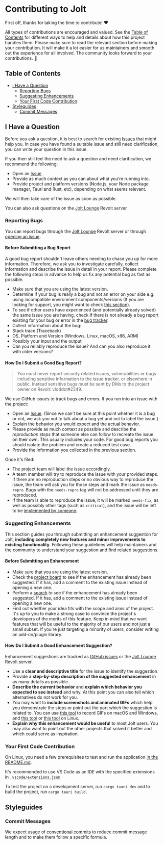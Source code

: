 <!-- omit in toc -->

# Contributing to Jolt

First off, thanks for taking the time to contribute! ❤️

All types of contributions are encouraged and valued. See the [Table of Contents](#table-of-contents) for different ways to help and details about how this project handles them. Please make sure to read the relevant section before making your contribution. It will make it a lot easier for us maintainers and smooth out the experience for all involved. The community looks forward to your contributions. 🎉

<!-- omit in toc -->

## Table of Contents

- [I Have a Question](#i-have-a-question)
  - [Reporting Bugs](#reporting-bugs)
  - [Suggesting Enhancements](#suggesting-enhancements)
  - [Your First Code Contribution](#your-first-code-contribution)
- [Styleguides](#styleguides)
  - [Commit Messages](#commit-messages)

## I Have a Question

Before you ask a question, it is best to search for existing [Issues](https://www.github.com/vloddot/jolt/issues) that might help you. In case you have found a suitable issue and still need clarification, you can write your question in this issue.

If you then still feel the need to ask a question and need clarification, we recommend the following:

- Open an [Issue](https://www.github.com/vloddot/jolt/issues/new).
- Provide as much context as you can about what you're running into.
- Provide project and platform versions (Node.js, your Node package manager, Tauri and Rust, etc), depending on what seems relevant.

We will then take care of the issue as soon as possible.

You can also ask questions on the [Jolt Lounge](https://rvlt.gg/fHNkmtwZ) Revolt server

### Reporting Bugs

You can report bugs through the [Jolt Lounge](https://rvlt.gg/fHNkmtwZ) Revolt server or through [opening an issue](https://www.github.com/vloddot/jolt/issues/new).

<!-- omit in toc -->

#### Before Submitting a Bug Report

A good bug report shouldn't leave others needing to chase you up for more information. Therefore, we ask you to investigate carefully, collect information and describe the issue in detail in your report. Please complete the following steps in advance to help us fix any potential bug as fast as possible.

- Make sure that you are using the latest version.
- Determine if your bug is really a bug and not an error on your side e.g. using incompatible environment components/versions (If you are looking for support, you might want to check [this section](#i-have-a-question)).
- To see if other users have experienced (and potentially already solved) the same issue you are having, check if there is not already a bug report existing for your bug or error in the [bug tracker](https://www.github.com/vloddot/jolt/issues?q=label%3Abug).
- Collect information about the bug:
- Stack trace (Traceback)
- OS, Platform and Version (Windows, Linux, macOS, x86, ARM)
- Possibly your input and the output
- Can you reliably reproduce the issue? And can you also reproduce it with older versions?

<!-- omit in toc -->

#### How Do I Submit a Good Bug Report?

> You must never report security related issues, vulnerabilities or bugs including sensitive information to the issue tracker, or elsewhere in public. Instead sensitive bugs must be sent by DMs to the project owner on Revolt: vloddot#2349.

We use GitHub issues to track bugs and errors. If you run into an issue with the project:

- Open an [Issue](https://www.github.com/vloddot/jolt/issues/new). (Since we can't be sure at this point whether it is a bug or not, we ask you not to talk about a bug yet and not to label the issue.)
- Explain the behavior you would expect and the actual behavior.
- Please provide as much context as possible and describe the _reproduction steps_ that someone else can follow to recreate the issue on their own. This usually includes your code. For good bug reports you should isolate the problem and create a reduced test case.
- Provide the information you collected in the previous section.

Once it's filed:

- The project team will label the issue accordingly.
- A team member will try to reproduce the issue with your provided steps. If there are no reproduction steps or no obvious way to reproduce the issue, the team will ask you for those steps and mark the issue as `needs-repro`. Bugs with the `needs-repro` tag will not be addressed until they are reproduced.
- If the team is able to reproduce the issue, it will be marked `needs-fix`, as well as possibly other tags (such as `critical`), and the issue will be left to be [implemented by someone](#your-first-code-contribution).

### Suggesting Enhancements

This section guides you through submitting an enhancement suggestion for Jolt, **including completely new features and minor improvements to existing functionality**. Following these guidelines will help maintainers and the community to understand your suggestion and find related suggestions.

<!-- omit in toc -->

#### Before Submitting an Enhancement

- Make sure that you are using the latest version.
- Check the [project board](https://github.com/users/vloddot/projects/3) to see if the enhancement has already been suggested. If it has, add a comment to the existing issue instead of opening a new one.
- Perform a [search](https://www.github.com/vloddot/jolt/issues) to see if the enhancement has already been suggested. If it has, add a comment to the existing issue instead of opening a new one.
- Find out whether your idea fits with the scope and aims of the project. It's up to you to make a strong case to convince the project's developers of the merits of this feature. Keep in mind that we want features that will be useful to the majority of our users and not just a small subset. If you're just targeting a minority of users, consider writing an add-on/plugin library.

<!-- omit in toc -->

#### How Do I Submit a Good Enhancement Suggestion?

Enhancement suggestions are tracked as [GitHub issues](https://www.github.com/vloddot/jolt/issues) or the [Jolt Lounge](https://rvlt.gg/fHNkmtwZ) Revolt server.

- Use a **clear and descriptive title** for the issue to identify the suggestion.
- Provide a **step-by-step description of the suggested enhancement** in as many details as possible.
- **Describe the current behavior** and **explain which behavior you expected to see instead** and why. At this point you can also tell which alternatives do not work for you.
- You may want to **include screenshots and animated GIFs** which help you demonstrate the steps or point out the part which the suggestion is related to. You can use [this tool](https://www.cockos.com/licecap/) to record GIFs on macOS and Windows, and [this tool](https://github.com/colinkeenan/silentcast) or [this tool](https://github.com/GNOME/byzanz) on Linux. <!-- this should only be included if the project has a GUI -->
- **Explain why this enhancement would be useful** to most Jolt users. You may also want to point out the other projects that solved it better and which could serve as inspiration.

### Your First Code Contribution

On Linux, you need a few prerequisites to test and run the application [in the README.md](README.md#prerequisites).

It's recommended to use VS Code as an IDE with the specified extensions in [`.vscode/extensions.json`](.vscode/extensions.json).

To test the project on a development server, run `cargo tauri dev` and to build the project, run `cargo tauri build`.

## Styleguides

### Commit Messages

We expect usage of [conventional commits](https://www.conventionalcommits.org) to reduce commit message length and to make them follow a specific formula.
